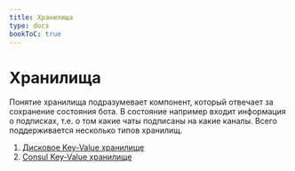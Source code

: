 ```yaml
---
title: Хранилища
type: docs
bookToC: true
---
```

# Хранилища

Понятие хранилища подразумевает компонент, который отвечает за сохранение состояния бота. В состояние например входит информация о подписках, т.е. о том какие чаты подписаны на какие каналы. Всего поддерживается несколько типов хранилищ.

1. [Дисковое Key-Value хранилище](./disk)
1. [Consul Key-Value хранилище](./consul)